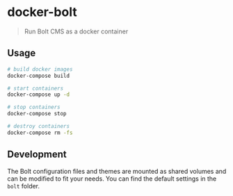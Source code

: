 # docker-bolt

> Run Bolt CMS as a docker container

## Usage

```bash
# build docker images
docker-compose build

# start containers
docker-compose up -d

# stop containers
docker-compose stop

# destroy containers
docker-compose rm -fs
```

## Development

The Bolt configuration files and themes are mounted as shared volumes and can be modified to fit your needs. You can find the default settings in the `bolt` folder.
